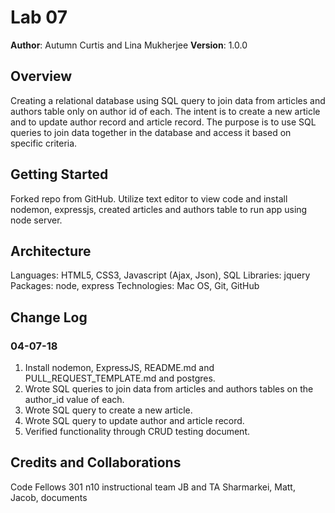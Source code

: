 # Lab 07 
**Author**: Autumn Curtis and Lina Mukherjee
**Version**: 1.0.0
## Overview
Creating a relational database using SQL query to join data from articles and authors table only on author id of each. The intent is to create a new article and to update author record and article record. The purpose is to use SQL queries to join data together in the database and access it based on specific criteria.
## Getting Started
Forked repo from GitHub. Utilize text editor to view code and install nodemon, expressjs, created articles and authors table to run app using node server. 
## Architecture
Languages: HTML5, CSS3, Javascript (Ajax, Json), SQL
Libraries: jquery
Packages: node, express
Technologies: Mac OS, Git, GitHub 
## Change Log
  ### 04-07-18
  1. Install nodemon, ExpressJS, README.md and PULL_REQUEST_TEMPLATE.md and postgres.
  2. Wrote SQL queries to join data from articles and authors tables on the author_id value of each.
  3. Wrote SQL query to create a new article.
  4. Wrote SQL query to update author and article record.
  5. Verified functionality through CRUD testing document.
  
## Credits and Collaborations
Code Fellows 301 n10 instructional team JB and TA Sharmarkei, Matt, Jacob, documents